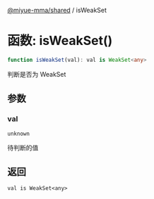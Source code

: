 [@miyue-mma/shared](../index.md) / isWeakSet

# 函数: isWeakSet()

```ts
function isWeakSet(val): val is WeakSet<any>
```

判断是否为 WeakSet

## 参数

### val

`unknown`

待判断的值

## 返回

`val is WeakSet<any>`
